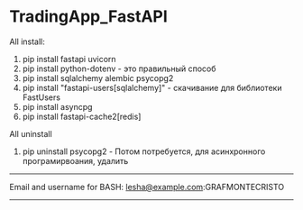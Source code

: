 # TradingApp_FastAPI

All install:

1. pip install fastapi uvicorn
2. pip install python-dotenv - это правильный способ
3. pip install sqlalchemy alembic psycopg2
4. pip install "fastapi-users[sqlalchemy]" - скачивание для библиотеки FastUsers
5. pip install asyncpg
6. pip install fastapi-cache2[redis]

All uninstall

1. pip uninstall psycopg2 - Потом потребуется, для асинхронного програмирвоания, удалить

------------------------------------------------------------------------------------------------------------------------

Email and username for BASH:
lesha@example.com:GRAFMONTECRISTO

------------------------------------------------------------------------------------------------------------------------


